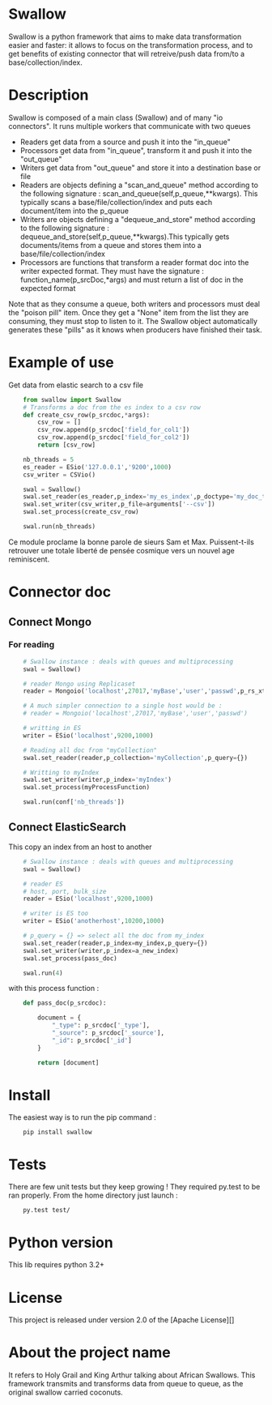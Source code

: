 Swallow
========

Swallow is a python framework that aims to make data transformation easier and faster: it allows to focus on the transformation process, and to get
benefits of existing connector that will retreive/push data from/to a base/collection/index.

# Description
Swallow is composed of a main class (Swallow) and of many "io connectors".
It runs multiple workers that communicate with two queues
* Readers get data from a source and push it into the "in_queue"
* Processors get data from "in_queue", transform it and push it into the "out_queue"
* Writers get data from "out_queue" and store it into a destination base or file
* Readers are objects defining a "scan_and_queue" method according to the following signature : scan_and_queue(self,p_queue,**kwargs). This typically scans a base/file/collection/index and puts each document/item into the p_queue
* Writers are objects defining a "dequeue_and_store" method according to the following signature : dequeue_and_store(self,p_queue,**kwargs).This typically gets documents/items from a queue and stores them into a base/file/collection/index
* Processors are functions that transform a reader format doc into the writer expected format. They must have the signature : function_name(p_srcDoc,*args) and must return a list of doc in the expected format

Note that as they consume a queue, both writers and processors must deal the "poison pill" item. Once they get a "None" item from
the list they are consuming, they must stop to listen to it.
The Swallow object automatically generates these "pills" as it knows when producers have finished their task.

# Example of use
Get data from elastic search to a csv file

```python
    from swallow import Swallow
    # Transforms a doc from the es index to a csv row
    def create_csv_row(p_srcdoc,*args):
        csv_row = []
        csv_row.append(p_srcdoc['field_for_col1'])
        csv_row.append(p_srcdoc['field_for_col2'])
        return [csv_row]

    nb_threads = 5
    es_reader = ESio('127.0.0.1','9200',1000)
    csv_writer = CSVio()

    swal = Swallow()
    swal.set_reader(es_reader,p_index='my_es_index',p_doctype='my_doc_type',p_query={})
    swal.set_writer(csv_writer,p_file=arguments['--csv'])
    swal.set_process(create_csv_row)

    swal.run(nb_threads)
```

Ce module proclame la bonne parole de sieurs Sam et Max. Puissent-t-ils
retrouver une totale liberté de pensée cosmique vers un nouvel age
reminiscent.

# Connector doc
## Connect Mongo
### For reading

```python
    # Swallow instance : deals with queues and multiprocessing
    swal = Swallow()

    # reader Mongo using Replicaset
    reader = Mongoio('localhost',27017,'myBase','user','passwd',p_rs_xtra_nodes=['localhost:27018','localhost:27019'],p_rs_name='foo')

    # A much simpler connection to a single host would be :
    # reader = Mongoio('localhost',27017,'myBase','user','passwd')

    # writting in ES
    writer = ESio('localhost',9200,1000)

    # Reading all doc from "myCollection"
    swal.set_reader(reader,p_collection='myCollection',p_query={})

    # Writting to myIndex
    swal.set_writer(writer,p_index='myIndex')
    swal.set_process(myProcessFunction)

    swal.run(conf['nb_threads'])
```

## Connect ElasticSearch
This copy an index from an host to another
```python
    # Swallow instance : deals with queues and multiprocessing
    swal = Swallow()

    # reader ES
    # host, port, bulk_size
    reader = ESio('localhost',9200,1000)

    # writer is ES too
    writer = ESio('anotherhost',10200,1000)

    # p_query = {} => select all the doc from my_index
    swal.set_reader(reader,p_index=my_index,p_query={})
    swal.set_writer(writer,p_index=a_new_index)
    swal.set_process(pass_doc)

    swal.run(4)
```

with this process function :

```python
    def pass_doc(p_srcdoc):

        document = {
            "_type": p_srcdoc['_type'],
            "_source": p_srcdoc['_source'],
            "_id": p_srcdoc['_id']
        }

        return [document]
```

# Install

The easiest way is to run the pip command :

```
    pip install swallow
```

# Tests

There are few unit tests but they keep growing !
They required py.test to be ran properly. From the home directory just launch :

```
    py.test test/
```

# Python version
This lib requires python 3.2+

# License

This project is released under version 2.0 of the [Apache License][]

# About the project name

It refers to Holy Grail and King Arthur talking about African Swallows. This framework transmits and transforms data from queue to queue, as the original swallow carried coconuts.

